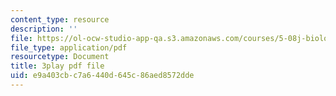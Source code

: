 ```yaml
---
content_type: resource
description: ''
file: https://ol-ocw-studio-app-qa.s3.amazonaws.com/courses/5-08j-biological-chemistry-ii-spring-2016/e9a403cbc7a6440d645c86aed8572dde_vVkrHN-wnQM.pdf
file_type: application/pdf
resourcetype: Document
title: 3play pdf file
uid: e9a403cb-c7a6-440d-645c-86aed8572dde
---
```

